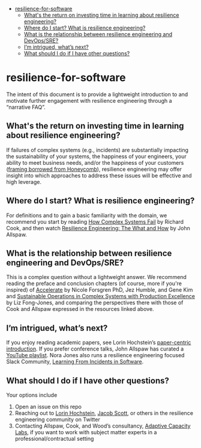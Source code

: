 <!-- prettier-ignore-start -->

<!-- START doctoc generated TOC please keep comment here to allow auto update -->
<!-- DON'T EDIT THIS SECTION, INSTEAD RE-RUN doctoc TO UPDATE -->


- [resilience-for-software](#resilience-for-software)
  - [What's the return on investing time in learning about resilience engineering?](#whats-the-return-on-investing-time-in-learning-about-resilience-engineering)
  - [Where do I start? What is resilience engineering?](#where-do-i-start-what-is-resilience-engineering)
  - [What is the relationship between resilience engineering and DevOps/SRE?](#what-is-the-relationship-between-resilience-engineering-and-devopssre)
  - [I’m intrigued, what’s next?](#im-intrigued-whats-next)
  - [What should I do if I have other questions?](#what-should-i-do-if-i-have-other-questions)

<!-- END doctoc generated TOC please keep comment here to allow auto update -->

<!-- prettier-ignore-end -->

# resilience-for-software

The intent of this document is to provide a lightweight introduction to and motivate
further engagement with resilience engineering through a “narrative FAQ”.

## What's the return on investing time in learning about resilience engineering?

If failures of complex systems (e.g., incidents) are substantially impacting the
sustainability of your systems, the happiness of your engineers, your ability to meet
business needs, and/or the happiness of your customers
([framing borrowed from Honeycomb](https://www.honeycomb.io/framework-for-an-observability-maturity-model-using-observability-to-advance-your-engineering-product/)),
resilience engineering may offer insight into which approaches to address these issues
will be effective and high leverage.

## Where do I start? What is resilience engineering?

For definitions and to gain a basic familiarity with the domain, we recommend you start
by reading [How Complex Systems Fail](https://how.complexsystems.fail) by Richard Cook,
and then watch
[Resilience Engineering: The What and How](https://www.youtube.com/watch?v=9f4-Z8Tasa8)
by John Allspaw.

## What is the relationship between resilience engineering and DevOps/SRE?

This is a complex question without a lightweight answer. We recommend reading the
preface and conclusion chapters (of course, more if you're inspired) of
[Accelerate](https://itrevolution.com/book/accelerate/) by Nicole Forsgren PhD, Jez
Humble, and Gene Kim and
[Sustainable Operations in Complex Systems with Production Excellence](https://www.infoq.com/articles/production-excellence-sustainable-operations-complex-systems/)
by Liz Fong-Jones, and comparing the perspectives there with those of Cook and Allspaw
expressed in the resources linked above.

## I’m intrigued, what’s next?

If you enjoy reading academic papers, see Lorin Hochstein’s
[paper-centric introduction](https://github.com/lorin/resilience-engineering/blob/master/intro.md).
If you prefer conference talks, John Allspaw has curated a
[YouTube playlist](https://www.youtube.com/playlist?list=PLb1aZTnPf3-OMChMkrr6WsokRI6LOnuem).
Nora Jones also runs a resilience engineering focused Slack Community,
[Learning From Incidents in Software](https://github.com/norajones/LFI-Slack/blob/master/README.md).

## What should I do if I have other questions?

Your options include

1. Open an issue on this repo
1. Reaching out to [Lorin Hochstein](https://twitter.com/lhochstein),
   [Jacob Scott](https://twitter.com/jhscott), or others in the resilience engineering
   community on Twitter
1. Contacting Allspaw, Cook, and Wood’s consultancy,
   [Adaptive Capacity Labs](https://www.adaptivecapacitylabs.com/), if you want to work
   with subject matter experts in a professional/contractual setting
